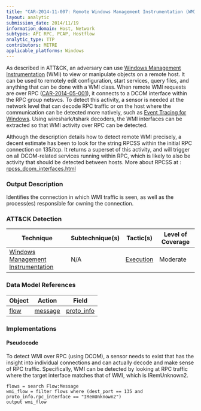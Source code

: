 ```yaml
---
title: "CAR-2014-11-007: Remote Windows Management Instrumentation (WMI) over RPC"
layout: analytic
submission_date: 2014/11/19
information_domain: Host, Network
subtypes: API RPC, PCAP, Hostflow
analytic_type: TTP
contributors: MITRE
applicable_platforms: Windows
---
```


As described in ATT&CK, an adversary can use [Windows Management Instrumentation](https://attack.mitre.org/beta/techniques/T1047) (WMI) to view or manipulate objects on a remote host. It can be used to remotely edit configuration, start services, query files, and anything that can be done with a WMI class. When remote WMI requests are over RPC ([CAR-2014-05-001](CAR-2014-05-001)), it connects to a DCOM interface within the RPC group netsvcs. To detect this activity, a sensor is needed at the network level that can decode RPC traffic or on the host where the communication can be detected more natively, such as [Event Tracing for Windows](https://msdn.microsoft.com/en-us/library/windows/desktop/bb968803.aspx). Using wireshark/tshark decoders, the WMI interfaces can be extracted so that WMI activity over RPC can be detected.

Although the description details how to detect remote WMI precisely, a decent estimate has been to look for the string RPCSS within the initial RPC connection on 135/tcp. It returns a superset of this activity, and will trigger on all DCOM-related services running within RPC, which is likely to also be activity that should be detected between hosts.
More about RPCSS at : [rpcss_dcom_interfaces.html](http://www.hsc.fr/ressources/articles/win_net_srv/rpcss_dcom_interfaces.html)

### Output Description

Identifies the connection in which WMI traffic is seen, as well as the process(es) responsible for owning the connection.


### ATT&CK Detection

|Technique|Subtechnique(s)|Tactic(s)|Level of Coverage|
|---|---|---|---|
|[Windows Management Instrumentation](https://attack.mitre.org/techniques/T1047/)|N/A|[Execution](https://attack.mitre.org/tactics/TA0002/)|Moderate|

### Data Model References

|Object|Action|Field|
|---|---|---|
|[flow](/data_model/flow) | [message](/data_model/flow#message) | [proto_info](/data_model/flow#proto_info) |


### Implementations

#### Pseudocode

To detect WMI over RPC (using DCOM), a sensor needs to exist that has the insight into individual connections and can actually decode and make sense of RPC traffic. Specifically, WMI can be detected by looking at RPC traffic where the target interface matches that of WMI, which is IRemUnknown2. 


```
flows = search Flow:Message
wmi_flow = filter flows where (dest_port == 135 and proto_info.rpc_interface == "IRemUnknown2")
output wmi_flow
```




